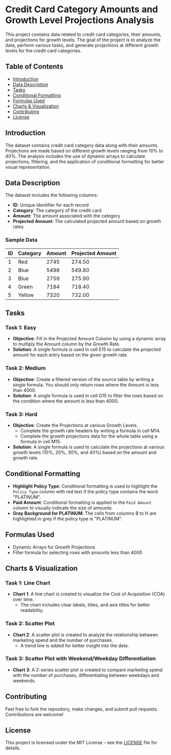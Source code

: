 
# Credit Card Category Amounts and Growth Level Projections Analysis

This project contains data related to credit card categories, their amounts, and projections for growth levels. The goal of the project is to analyze the data, perform various tasks, and generate projections at different growth levels for the credit card categories.

## Table of Contents
- [Introduction](#introduction)
- [Data Description](#data-description)
- [Tasks](#tasks)
- [Conditional Formatting](#conditional-formatting)
- [Formulas Used](#formulas-used)
- [Charts & Visualization](#charts-visualization)
- [Contributing](#contributing)
- [License](#license)

## Introduction
The dataset contains credit card category data along with their amounts. Projections are made based on different growth levels ranging from 10% to 40%. The analysis includes the use of dynamic arrays to calculate projections, filtering, and the application of conditional formatting for better visual representation.

## Data Description
The dataset includes the following columns:
- **ID**: Unique identifier for each record
- **Category**: The category of the credit card
- **Amount**: The amount associated with the category
- **Projected Amount**: The calculated projected amount based on growth rates

### Sample Data

| ID  | Category | Amount | Projected Amount |
| --- | -------- | ------ | ---------------- |
| 1   | Red      | 2745   | 274.50           |
| 2   | Blue     | 5498   | 549.80           |
| 3   | Blue     | 2759   | 275.90           |
| 4   | Green    | 7184   | 718.40           |
| 5   | Yellow   | 7320   | 732.00           |

## Tasks

### Task 1: Easy
- **Objective**: Fill in the Projected Amount Column by using a dynamic array to multiply the Amount column by the Growth Rate.
- **Solution**: A single formula is used in cell E15 to calculate the projected amount for each entry based on the given growth rate.

### Task 2: Medium
- **Objective**: Create a filtered version of the source table by writing a single formula. You should only return rows where the Amount is less than 4000.
- **Solution**: A single formula is used in cell G15 to filter the rows based on the condition where the amount is less than 4000.

### Task 3: Hard
- **Objective**: Create the Projections at various Growth Levels.
  - Complete the growth rate headers by writing a formula in cell M14.
  - Complete the growth projections data for the whole table using a formula in cell M15.
- **Solution**: A single formula is used to calculate the projections at various growth levels (10%, 20%, 30%, and 40%) based on the amount and growth rate.

## Conditional Formatting
- **Highlight Policy Type**: Conditional formatting is used to highlight the `Policy Type` column with red text if the policy type contains the word "PLATINUM".
- **Paid Amount**: Conditional formatting is applied to the `Paid Amount` column to visually indicate the size of amounts.
- **Gray Background for PLATINUM**: The cells from columns B to H are highlighted in grey if the policy type is "PLATINUM".

## Formulas Used
- Dynamic Arrays for Growth Projections
- Filter formula for selecting rows with amounts less than 4000

## Charts & Visualization
### Task 1: Line Chart
- **Chart 1**: A line chart is created to visualize the Cost of Acquisition (COA) over time.
  - The chart includes clear labels, titles, and axis titles for better readability.

### Task 2: Scatter Plot
- **Chart 2**: A scatter plot is created to analyze the relationship between marketing spend and the number of purchases.
  - A trend line is added for better insight into the data.

### Task 3: Scatter Plot with Weekend/Weekday Differentiation
- **Chart 3**: A 2-series scatter plot is created to compare marketing spend with the number of purchases, differentiating between weekdays and weekends.

## Contributing
Feel free to fork the repository, make changes, and submit pull requests. Contributions are welcome!

## License
This project is licensed under the MIT License - see the [LICENSE](LICENSE) file for details.
